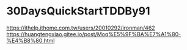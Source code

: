 # 30DaysQuickStartTDDBy91

https://ithelp.ithome.com.tw/users/20010292/ironman/462
https://huangtengxiao.gitee.io/post/Moq%E5%9F%BA%E7%A1%80-%E4%B8%80.html
